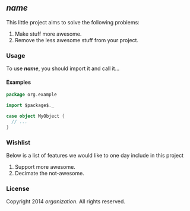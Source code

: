 ## $name$

This little project aims to solve the following problems:

1. Make stuff more awesome.
2. Remove the less awesome stuff from your project.

### Usage

To use **$name$**, you should import it and call it...

#### Examples

```scala
package org.example

import $package$._

case object MyObject {
  // ...
}
```

### Wishlist

Below is a list of features we would like to one day include in this project

1. Support more awesome.
2. Decimate the not-awesome.

### License

Copyright 2014 $organization$. All rights reserved.

